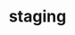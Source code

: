 ---
title: "staging"
description: "new to hackathons? not sure who you want to team with for BLOOM? come to staging, a chill team-building social and how-to-hackathon panel! grab your friends, hang out, form teams, and hear from previous hackathon winners about their experiences & mindsets."
event_details: {
  start: 1740189600,
  location: "The Hive",
  cover_image: "/events/2025-01-24/compsigh-night-spring.jpeg",
  pictures: [],
  link: null
}
---
